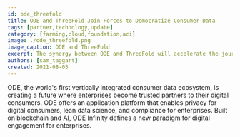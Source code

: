 ```yaml
---
id: ode_threefold
title: ODE and ThreeFold Join Forces to Democratize Consumer Data
tags: [partner,technology,update]
category: [farming,cloud,foundation,aci]
image: ./ode_threefold.png
image_caption: ODE and ThreeFold
excerpt: The synergy between ODE and ThreeFold will accelerate the journey toward a more decentralized and democratic way to manage and use consumer data.
authors: [sam_taggart]
created: 2021-08-05
---
```


ODE, the world's first vertically integrated consumer data ecosystem, is creating a future where enterprises become trusted partners to their digital consumers. ODE offers an application platform that enables privacy for digital consumers, lean data science, and compliance for enterprises. Built on blockchain and AI, ODE Infinity defines a new paradigm for digital engagement for enterprises.
